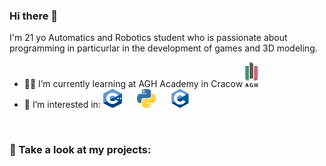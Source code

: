 ### Hi there 👋
I'm 21 yo Automatics and Robotics student who is passionate about programming in particurlar in the development of games and 3D modeling.
 
- :man_student: I’m currently learning at AGH Academy in Cracow  <img src="https://github.com/PMajerczyk/PMajerczyk/blob/main/img/AGH.png" width="20" height="40">
- :star_struck: I’m interested in:  <img alt="Cpp" style="padding-right:20px;" src="https://github.com/PMajerczyk/PMajerczyk/blob/main/img/Cpp.png" width="30" height="30">   <img alt="Python" style="padding-right:20px;" src="https://github.com/PMajerczyk/PMajerczyk/blob/main/img/Python.png" width="30" height="30">           <img alt="C" style="padding-right:20px;" src="https://github.com/PMajerczyk/PMajerczyk/blob/main/img/C.png" width="30" height="30"> 
<br> 

### :monocle_face: Take a look at my projects:

